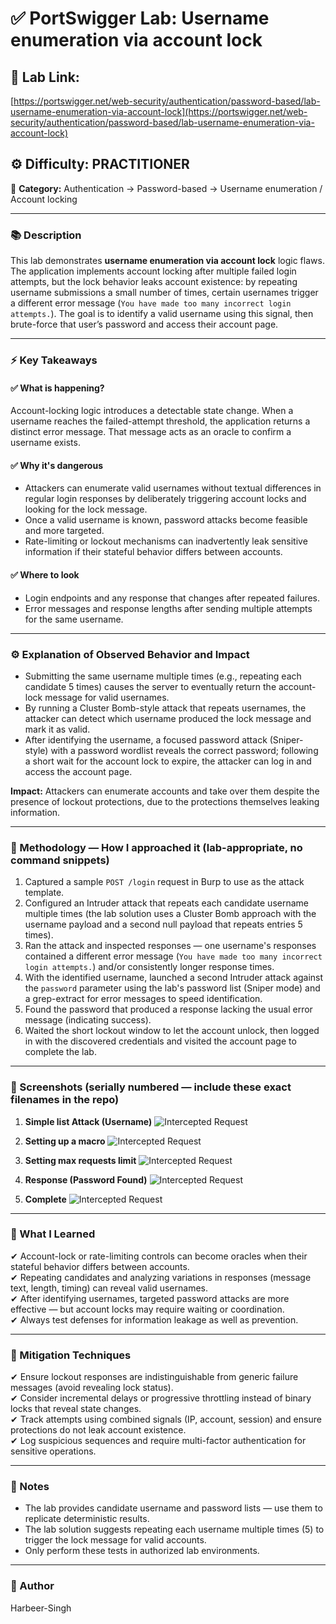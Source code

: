 # ✅ **PortSwigger Lab: Username enumeration via account lock**

## 🔗 **Lab Link:**

[https://portswigger.net/web-security/authentication/password-based/lab-username-enumeration-via-account-lock](https://portswigger.net/web-security/authentication/password-based/lab-username-enumeration-via-account-lock)

## ⚙️ **Difficulty:** PRACTITIONER

📂 **Category:** Authentication → Password-based → Username enumeration / Account locking

---

### 📚 **Description**

This lab demonstrates **username enumeration via account lock** logic flaws. The application implements account locking after multiple failed login attempts, but the lock behavior leaks account existence: by repeating username submissions a small number of times, certain usernames trigger a different error message (`You have made too many incorrect login attempts.`). The goal is to identify a valid username using this signal, then brute-force that user’s password and access their account page.

---

### ⚡ **Key Takeaways**

#### ✅ What is happening?

Account-locking logic introduces a detectable state change. When a username reaches the failed-attempt threshold, the application returns a distinct error message. That message acts as an oracle to confirm a username exists.

#### ✅ Why it's dangerous

* Attackers can enumerate valid usernames without textual differences in regular login responses by deliberately triggering account locks and looking for the lock message.
* Once a valid username is known, password attacks become feasible and more targeted.
* Rate-limiting or lockout mechanisms can inadvertently leak sensitive information if their stateful behavior differs between accounts.

#### ✅ Where to look

* Login endpoints and any response that changes after repeated failures.
* Error messages and response lengths after sending multiple attempts for the same username.

---

### ⚙️ **Explanation of Observed Behavior and Impact**

* Submitting the same username multiple times (e.g., repeating each candidate 5 times) causes the server to eventually return the account-lock message for valid usernames.
* By running a Cluster Bomb-style attack that repeats usernames, the attacker can detect which username produced the lock message and mark it as valid.
* After identifying the username, a focused password attack (Sniper-style) with a password wordlist reveals the correct password; following a short wait for the account lock to expire, the attacker can log in and access the account page.

**Impact:** Attackers can enumerate accounts and take over them despite the presence of lockout protections, due to the protections themselves leaking information.

---

### 🧪 Methodology — How I approached it (lab-appropriate, no command snippets)

1. Captured a sample `POST /login` request in Burp to use as the attack template.
2. Configured an Intruder attack that repeats each candidate username multiple times (the lab solution uses a Cluster Bomb approach with the username payload and a second null payload that repeats entries 5 times).
3. Ran the attack and inspected responses — one username's responses contained a different error message (`You have made too many incorrect login attempts.`) and/or consistently longer response times.
4. With the identified username, launched a second Intruder attack against the `password` parameter using the lab's password list (Sniper mode) and a grep-extract for error messages to speed identification.
5. Found the password that produced a response lacking the usual error message (indicating success).
6. Waited the short lockout window to let the account unlock, then logged in with the discovered credentials and visited the account page to complete the lab.

---

### 📸 Screenshots (serially numbered — include these exact filenames in the repo)

1. **Simple list Attack (Username)**
   ![Intercepted Request](https://github.com/Harbeer-Singh/Portswigger-Labs/blob/main/AUTHENTICATION%20BYPASS/LAB-5/images/1.png)

2. **Setting up a macro**
  ![Intercepted Request](https://github.com/Harbeer-Singh/Portswigger-Labs/blob/main/AUTHENTICATION%20BYPASS/LAB-5/images/2.png)

3. **Setting max requests limit**
   ![Intercepted Request](https://github.com/Harbeer-Singh/Portswigger-Labs/blob/main/AUTHENTICATION%20BYPASS/LAB-5/images/3.png)

4. **Response (Password Found)**
   ![Intercepted Request](https://github.com/Harbeer-Singh/Portswigger-Labs/blob/main/AUTHENTICATION%20BYPASS/LAB-5/images/4.png)

5. **Complete**
   ![Intercepted Request](https://github.com/Harbeer-Singh/Portswigger-Labs/blob/main/AUTHENTICATION%20BYPASS/LAB-5/images/5.png)

---

### 📝 What I Learned

✔ Account-lock or rate-limiting controls can become oracles when their stateful behavior differs between accounts.               
✔ Repeating candidates and analyzing variations in responses (message text, length, timing) can reveal valid usernames.                
✔ After identifying usernames, targeted password attacks are more effective — but account locks may require waiting or coordination.               
✔ Always test defenses for information leakage as well as prevention.                         

---

### 🔐 Mitigation Techniques

✔ Ensure lockout responses are indistinguishable from generic failure messages (avoid revealing lock status).                            
✔ Consider incremental delays or progressive throttling instead of binary locks that reveal state changes.                
✔ Track attempts using combined signals (IP, account, session) and ensure protections do not leak account existence.                 
✔ Log suspicious sequences and require multi-factor authentication for sensitive operations.        

---

### 🧾 Notes

* The lab provides candidate username and password lists — use them to replicate deterministic results.      
* The lab solution suggests repeating each username multiple times (5) to trigger the lock message for valid accounts.               
* Only perform these tests in authorized lab environments.         
 
---

### 👤 Author

Harbeer-Singh

